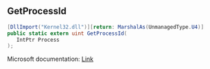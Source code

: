 ## GetProcessId

```csharp
[DllImport("Kernel32.dll")][return: MarshalAs(UnmanagedType.U4)]
public static extern uint GetProcessId(
   IntPtr Process
);
```

Microsoft documentation: [Link](https://docs.microsoft.com/en-us/windows/win32/api/processthreadsapi/nf-processthreadsapi-getprocessid)

